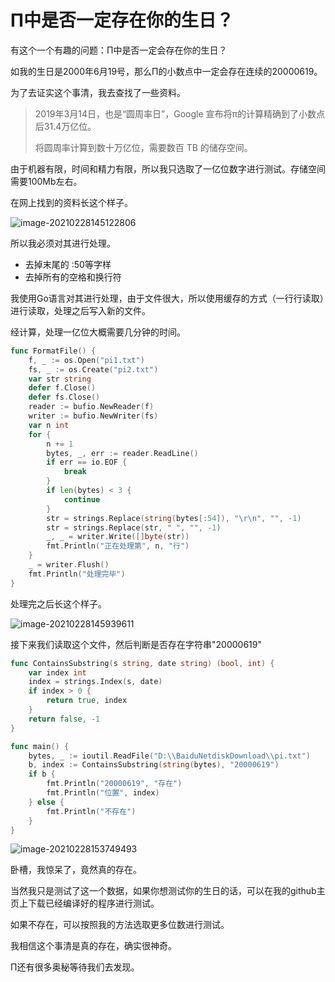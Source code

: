 # Π中是否一定存在你的生日？

有这个一个有趣的问题：Π中是否一定会存在你的生日？

如我的生日是2000年6月19号，那么Π的小数点中一定会存在连续的20000619。

为了去证实这个事清，我去查找了一些资料。

> 2019年3月14日，也是“圆周率日”，Google 宣布将π的计算精确到了小数点后31.4万亿位。
>
> 将圆周率计算到数十万亿位，需要数百 TB 的储存空间。

由于机器有限，时间和精力有限，所以我只选取了一亿位数字进行测试。存储空间需要100Mb左右。

在网上找到的资料长这个样子。

![image-20210228145122806](http://picture.nj-jay.com/image-20210228145122806.png)

所以我必须对其进行处理。

* 去掉末尾的 :50等字样
* 去掉所有的空格和换行符

我使用Go语言对其进行处理，由于文件很大，所以使用缓存的方式（一行行读取）进行读取，处理之后写入新的文件。

经计算，处理一亿位大概需要几分钟的时间。

```go
func FormatFile() {
	f, _ := os.Open("pi1.txt")
	fs, _ := os.Create("pi2.txt")
	var str string
	defer f.Close()
	defer fs.Close()
	reader := bufio.NewReader(f)
	writer := bufio.NewWriter(fs)
	var n int
	for {
		n += 1
		bytes, _, err := reader.ReadLine()
		if err == io.EOF {
			break
		}
		if len(bytes) < 3 {
			continue
		}
		str = strings.Replace(string(bytes[:54]), "\r\n", "", -1)
		str = strings.Replace(str, " ", "", -1)
		_, _ = writer.Write([]byte(str))
		fmt.Println("正在处理第", n, "行")
	}
	_ = writer.Flush()
    fmt.Println("处理完毕")
}
```

处理完之后长这个样子。

![image-20210228145939611](http://picture.nj-jay.com/image-20210228145939611.png)

接下来我们读取这个文件，然后判断是否存在字符串"20000619"

```go
func ContainsSubstring(s string, date string) (bool, int) {
	var index int
	index = strings.Index(s, date)
	if index > 0 {
		return true, index
	}
	return false, -1
}
```

```go
func main() {
	bytes, _ := ioutil.ReadFile("D:\\BaiduNetdiskDownload\\pi.txt")
	b, index := ContainsSubstring(string(bytes), "20000619")
	if b {
		fmt.Println("20000619", "存在")
		fmt.Println("位置", index)
	} else {
		fmt.Println("不存在")
	}
}
```

![image-20210228153749493](http://picture.nj-jay.com/image-20210228153749493.png)

卧槽，我惊呆了，竟然真的存在。

当然我只是测试了这一个数据，如果你想测试你的生日的话，可以在我的github主页上下载已经编译好的程序进行测试。

如果不存在，可以按照我的方法选取更多位数进行测试。

我相信这个事清是真的存在，确实很神奇。

Π还有很多奥秘等待我们去发现。

